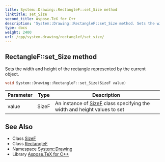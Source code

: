 ```yaml
---
title: System::Drawing::RectangleF::set_Size method
linktitle: set_Size
second_title: Aspose.TeX for C++
description: 'System::Drawing::RectangleF::set_Size method. Sets the width and height of the rectangle represented by the current object in C++.'
type: docs
weight: 2400
url: /cpp/system.drawing/rectanglef/set_size/
---
```

## RectangleF::set_Size method


Sets the width and height of the rectangle represented by the current object.

```cpp
void System::Drawing::RectangleF::set_Size(SizeF value)
```


| Parameter | Type | Description |
| --- | --- | --- |
| value | SizeF | An instance of [SizeF](../../sizef/) class specifying the width and height values to set |

## See Also

* Class [SizeF](../../sizef/)
* Class [RectangleF](../)
* Namespace [System::Drawing](../../)
* Library [Aspose.TeX for C++](../../../)
